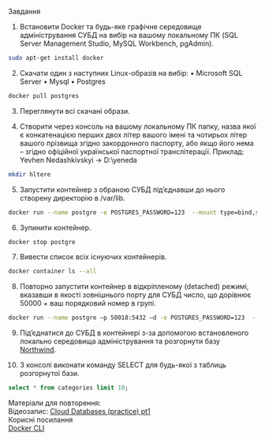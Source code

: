 Завдання
1.	Встановити Docker та будь-яке графічне середовище адміністрування СУБД на вибір на вашому локальному ПК (SQL Server Management Studio, MySQL Workbench, pgAdmin).
```bash
sudo apt-get install docker
```
 
2.	Скачати один з наступних Linux-образів на вибір:
•	Microsoft SQL Server
•	Mysql
•	Postgres
```bash
docker pull postgres
```
3.	Переглянути всі скачані образи.
 
4.	Створити через консоль на вашому локальному ПК папку, назва якої є конкатенацією перших двох літер вашого імені та чотирьох літер вашого прізвища згідно закордонного паспорту, або якщо його нема – згідно офіційної української паспортної транслітерації.
Приклад: Yevhen Nedashkivskyi -> D:\yeneda
```bash
mkdir hltere
```
 
5.	Запустити контейнер з обраною СУБД під’єднавши до нього створену директорію в /var/lib. 
```bash
docker run --name postgre -e POSTGRES_PASSWORD=123  --mount type=bind,source=/home/hlib/sem5/cloud,target=/var/lib/postgresql/data posgres
```
6.	Зупинити контейнер.
```bash
docker stop postgre
```
7.	Вивести список всіх існуючих контейнерів.
```bash
docker container ls --all
``` 
8.	Повторно запустити контейнер в відкріпленому (detached) режимі, вказавши в якості зовнішнього порту для СУБД число, що дорівнює 50000 + ваш порядковий номер в групі.
```bash
docker run --name postgre –p 50018:5432 –d -e POSTGRES_PASSWORD=123  --mount type=bind,source=/home/hlib/sem5/cloud,target=/var/lib/postgresql/data posgres
``` 
9.	Під’єднатися до СУБД в контейнері з-за допомогою встановленого локально середовища адміністрування та розгорнути базу [Northwind](https://code.google.com/archive/p/northwindextended/downloads).
 
 
10.	З консолі виконати команду SELECT для будь-якої з таблиць розгорнутої бази.
```sql
select * from categories limit 10;
``` 



Матеріали для повторення:   
Відеозапис: [Cloud Databases (practice) pt1](https://youtu.be/7j4KStGX1j4)   
Корисні посилання      
[Docker CLI](https://docs.docker.com/engine/reference/run/)


